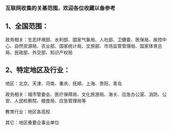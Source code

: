 ### 互联网收集的关基范围，欢迎各位收藏以备参考

## 1、全国范围：
政务相关：生态环境部、水利部、国家气象局、人社部、卫健委、医保局、疾控中心、自然资源局、农业部、国家统计局、文旅部、市场监管管理局、国家体育总局、民政部、外交部、知识产权局



## 2、特定地区及行业：
地区：北京、天津、河南、重庆、抚顺、上海、贵阳、青岛

政务相关：城市管委会、医疗保障局、文化旅游局、海关、应急办公室、消防、公安、人民检察院、粮食局、应急管理局等

教育行业：地区各高校

其它：地区重要企事业单位
